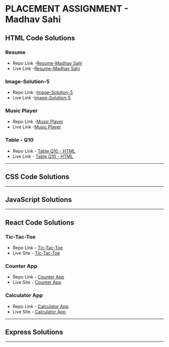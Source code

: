 # PLACEMENT ASSIGNMENT - Madhav Sahi

## HTML Code Solutions

### Resume

- Repo Link -[Resume-Madhav Sahi](https://github.com/MadhavSahi/FullStack-JavaScript-2022-23/tree/main/PlacementAssignment_MadhavSahi/HTML-Solutions/resume-html "Repo Link")
- Live Link -[Resume-Madhav Sahi](https://html-only-resume-madhavsahi.netlify.app/ "Live Link")

### Image-Solution-5

- Repo Link -[Image-Solution-5](https://github.com/MadhavSahi/FullStack-JavaScript-2022-23/tree/main/PlacementAssignment_MadhavSahi/HTML-Solutions/image-Q5-html "Repo Link")
- Live Link -[Image-Solution-5](https://image-solution-5-html-madhavsahi.netlify.app/ "Live Link")

### Music Player

- Repo Link -[Music Player](https://github.com/MadhavSahi/FullStack-JavaScript-2022-23/tree/main/PlacementAssignment_MadhavSahi/HTML-Solutions/music-player-html "Repo Link")
- Live Link -[Music Player](https://music-player-html-madhavsahi.netlify.app/ "Live Link")

### Table - Q10

- Repo Link - [Table Q10 - HTML](https://github.com/MadhavSahi/FullStack-JavaScript-2022-23/tree/main/PlacementAssignment_MadhavSahi/HTML-Solutions/table-Q10-html "Repo Link")
- Live Link - [Table Q10 - HTML](https://table-html-madhavsahi.netlify.app/ "Live Link")

<hr>

## CSS Code Solutions

<hr>

## JavaScript Solutions

<hr>

## React Code Solutions

### Tic-Tac-Toe

- Repo Link - [Tic-Tac-Toe](https://github.com/MadhavSahi/FullStack-JavaScript-2022-23/tree/main/PlacementAssignment_MadhavSahi/React-Solutions/tic-tac-toe-react "Repo Link")
- Live Site - [Tic-Tac-Toe](https://tic-tac-toe-reactjs-madhavsahi.netlify.app/ "Live Link")

### Counter App

- Repo Link - [Counter App](https://github.com/MadhavSahi/FullStack-JavaScript-2022-23/tree/main/PlacementAssignment_MadhavSahi/React-Solutions/counter-react "Repo Link")
- Live Site - [Counter App](https://counterapp-reactjs-madhavsahi.netlify.app/ "Live Link")

### Calculator App

- Repo Link - [Calculator App](https://github.com/MadhavSahi/FullStack-JavaScript-2022-23/tree/main/PlacementAssignment_MadhavSahi/React-Solutions/calculator-react "Repo Link")
- Live Site - [Calculator App](https://calculator-react-madhavsahi.netlify.app/ "Live Link")

<hr>

## Express Solutions

<hr>
